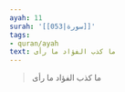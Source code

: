 ```yaml
---
ayah: 11
surah: '[[053|سورة]]'
tags:
- quran/ayah
text: ما كذب الفؤاد ما رأى
---
```

> ما كذب الفؤاد ما رأى
